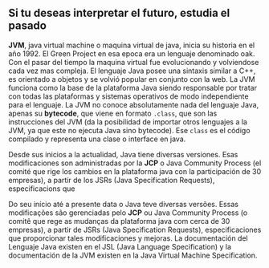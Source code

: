 ## Si tu deseas interpretar el futuro, estudia el pasado


**JVM**, java virtual machine o maquina virtual de java, inicia su historia en el año 1992. El Green Project en esa epoca era un lenguaje denominado oak. Con el pasar del tiempo la maquina virtual fue evolucionando y volviendose cada vez mas compleja. El lenguaje Java posee una sintaxis similar a C++, es orientado a objetos y se volvió popular en conjunto con la web. La JVM  funciona como la base de la plataforma Java siendo responsable por tratar con todas las plataformas y sistemas operativos de modo independiente para el lenguaje. La JVM no conoce absolutamente nada del lenguaje Java, apenas su **bytecode**, que viene en formato `.class`,  que son las instrucciones del JVM (da la posibilidad de importar otros lenguajes a la JVM, ya que este no ejecuta Java sino bytecode). Ese `class` es el código compilado y representa una clase o interface en java. 



Desde sus inicios a la actualidad, Java tiene diversas versiones. Esas modificaciones son administradas por la **JCP** o Java Community Process (el comité que rige los cambios en la plataforma java con la participación de 30 empresas), a partir de los JSRs (Java Specification Requests), especificacions que 

Do seu início até a presente data o Java teve diversas versões. Essas modificações são gerenciadas pelo **JCP** ou Java Community Process (o comitê que rege as mudanças da plataforma java com cerca de 30 empresas), a partir de JSRs (Java Specification Requests),  especificaciones que proporcionar tales modificaciones y mejoras. La documentación del Lenguaje Java existen en el JSL (Java Language Specification) y la documentación de la JVM existen en la Java Virtual Machine Specification.
